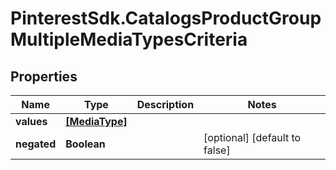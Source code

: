 # PinterestSdk.CatalogsProductGroupMultipleMediaTypesCriteria

## Properties

Name | Type | Description | Notes
------------ | ------------- | ------------- | -------------
**values** | [**[MediaType]**](MediaType.md) |  | 
**negated** | **Boolean** |  | [optional] [default to false]


